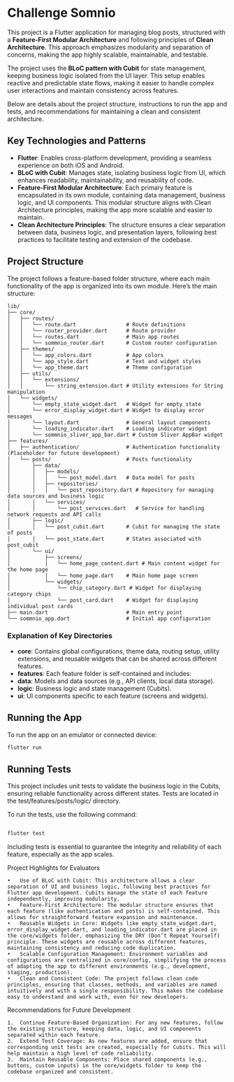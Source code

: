 # Challenge Somnio

This project is a Flutter application for managing blog posts, structured with a **Feature-First Modular Architecture** and following principles of **Clean Architecture**. This approach emphasizes modularity and separation of concerns, making the app highly scalable, maintainable, and testable.

The project uses the **BLoC pattern with Cubit** for state management, keeping business logic isolated from the UI layer. This setup enables reactive and predictable state flows, making it easier to handle complex user interactions and maintain consistency across features.

Below are details about the project structure, instructions to run the app and tests, and recommendations for maintaining a clean and consistent architecture.

## Key Technologies and Patterns

- **Flutter**: Enables cross-platform development, providing a seamless experience on both iOS and Android.
- **BLoC with Cubit**: Manages state, isolating business logic from UI, which enhances readability, maintainability, and reusability of code.
- **Feature-First Modular Architecture**: Each primary feature is encapsulated in its own module, containing data management, business logic, and UI components. This modular structure aligns with Clean Architecture principles, making the app more scalable and easier to maintain.
- **Clean Architecture Principles**: The structure ensures a clear separation between data, business logic, and presentation layers, following best practices to facilitate testing and extension of the codebase.

## Project Structure

The project follows a feature-based folder structure, where each main functionality of the app is organized into its own module. Here’s the main structure:

```
lib/
├── core/
│   ├── routes/
│   │   └── route.dart                # Route definitions
│   │   └── router_provider.dart      # Route provider
│   │   └── routes.dart               # Main app routes
│   │   └── sommnio_router.dart       # Custom router configuration
│   ├── themes/
│   │   └── app_colors.dart           # App colors
│   │   └── app_style.dart            # Text and widget styles
│   │   └── app_theme.dart            # Theme configuration
│   ├── utils/
│   │   └── extensions/
│   │       └── string_extension.dart # Utility extensions for String manipulation
│   └── widgets/
│       └── empty_state_widget.dart   # Widget for empty state
│       └── error_display_widget.dart # Widget to display error messages
│       └── layout.dart               # General layout components
│       └── loading_indicator.dart    # Loading indicator widget
│       └── sommnio_sliver_app_bar.dart # Custom Sliver AppBar widget
├── features/
│   ├── authentication/               # Authentication functionality (Placeholder for future development)
│   └── posts/                        # Posts functionality
│       ├── data/
│       │   ├── models/
│       │   │   └── post_model.dart   # Data model for posts
│       │   ├── repositories/
│       │   │   └── post_repository.dart # Repository for managing data sources and business logic
│       │   └── services/
│       │       └── post_services.dart   # Service for handling network requests and API calls
│       ├── logic/
│       │   └── post_cubit.dart       # Cubit for managing the state of posts
│       │   └── post_state.dart       # States associated with post_cubit
│       └── ui/
│           ├── screens/
│           │   └── home_page_content.dart # Main content widget for the home page
│           │   └── home_page.dart    # Main home page screen
│           └── widgets/
│               └── chip_category.dart # Widget for displaying category chips
│               └── post_card.dart    # Widget for displaying individual post cards
├── main.dart                         # Main entry point
└── sommnio_app.dart                  # Initial app configuration
```

### Explanation of Key Directories

- **core**: Contains global configurations, theme data, routing setup, utility extensions, and reusable widgets that can be shared across different features.
- **features**: Each feature folder is self-contained and includes:
- **data**: Models and data sources (e.g., API clients, local data storage).
- **logic**: Business logic and state management (Cubits).
- **ui**: UI components specific to each feature (screens and widgets).

## Running the App

To run the app on an emulator or connected device:

```bash
flutter run
```

## Running Tests

This project includes unit tests to validate the business logic in the Cubits, ensuring reliable functionality across different states. Tests are located in the test/features/posts/logic/ directory.

To run the tests, use the following command:
```bash

flutter test
```
Including tests is essential to guarantee the integrity and reliability of each feature, especially as the app scales.

Project Highlights for Evaluators

	•	Use of BLoC with Cubit: This architecture allows a clear separation of UI and business logic, following best practices for Flutter app development. Cubits manage the state of each feature independently, improving modularity.
	•	Feature-First Architecture: The modular structure ensures that each feature (like authentication and posts) is self-contained. This allows for straightforward feature expansion and maintenance.
	•	Reusable Widgets in Core: Widgets like empty_state_widget.dart, error_display_widget.dart, and loading_indicator.dart are placed in the core/widgets folder, emphasizing the DRY (Don’t Repeat Yourself) principle. These widgets are reusable across different features, maintaining consistency and reducing code duplication.
	•	Scalable Configuration Management: Environment variables and configurations are centralized in core/config, simplifying the process of adapting the app to different environments (e.g., development, staging, production).
	•	Clean and Consistent Code: The project follows clean code principles, ensuring that classes, methods, and variables are named intuitively and with a single responsibility. This makes the codebase easy to understand and work with, even for new developers.

Recommendations for Future Development

	1.	Continue Feature-Based Organization: For any new features, follow the existing structure, keeping data, logic, and UI components separated within each feature.
	2.	Extend Test Coverage: As new features are added, ensure that corresponding unit tests are created, especially for Cubits. This will help maintain a high level of code reliability.
	3.	Maintain Reusable Components: Place shared components (e.g., buttons, custom inputs) in the core/widgets folder to keep the codebase organized and consistent.
